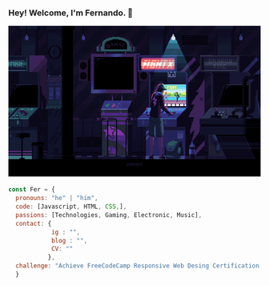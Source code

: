 ### Hey! Welcome, I'm Fernando. 👋

<!--![image](https://github.com/Faerk77/Faerk77/blob/main/vg.gif)-->
<img src="https://github.com/Faerk77/Faerk77/blob/main/vg.gif" alt="playing with an arcade machine" witdh="300" height="300" />

```js
const Fer = {
  pronouns: "he" | "him",
  code: [Javascript, HTML, CSS,],
  passions: [Technologies, Gaming, Electronic, Music],
  contact: {
            ig : "",
            blog : "",
            CV: ""
           },
  challenge: "Achieve FreeCodeCamp Responsive Web Desing Certification & JavaScript Algorithms and Data Structures",
  } 
```

